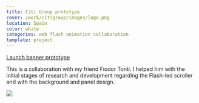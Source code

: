 ```yaml
---
title: Citi Group prototype
cover: /work/citigroup/images/logo.png
location: Spain
color: white
categories: web flash animation collaboration
template: project
---
```


<p class="align-center">
<a class="btn external" role="button" href="http://work.joanmira.com/webs/citigroup/" target="_blank">Launch banner prototype</a>
</p>

This is a collaboration with my friend Fiodor Tonti. I helped him with the initial stages of research and development regarding the Flash-led scroller and with the background and panel design.

![](/work/citigroup/images/1.png)
